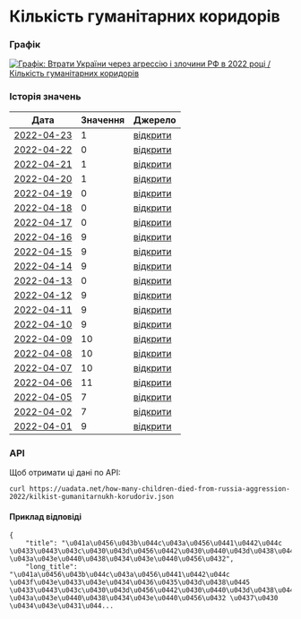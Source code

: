# Кількість гуманітарних коридорів
### Графік
[ ![Графік: Втрати України через агрессію і злочини РФ в 2022 році / Кількість гуманітарних коридорів](https://uadata.net/screen?459417&u=%2Fhow-many-children-died-from-russia-aggression-2022%2Fkilkist-gumanitarnukh-korudoriv) ](https://uadata.net/how-many-children-died-from-russia-aggression-2022/kilkist-gumanitarnukh-korudoriv)

### Історія значень
| Дата | Значення | Джерело |
|---|---|---|
| [2022-04-23](https://uadata.net/how-many-children-died-from-russia-aggression-2022/kilkist-gumanitarnukh-korudoriv/2022-04-23+11%3A26%3A42) | 1 | [відкрити](https://www.facebook.com/100005295963148/posts/1889203764599471/) |
| [2022-04-22](https://uadata.net/how-many-children-died-from-russia-aggression-2022/kilkist-gumanitarnukh-korudoriv/2022-04-22+12%3A18%3A42) | 0 | [відкрити](https://www.facebook.com/100005295963148/posts/1888398301346684/) |
| [2022-04-21](https://uadata.net/how-many-children-died-from-russia-aggression-2022/kilkist-gumanitarnukh-korudoriv/2022-04-21+14%3A33%3A52) | 1 | [відкрити](https://www.facebook.com/100005295963148/posts/1887714261415088/) |
| [2022-04-20](https://uadata.net/how-many-children-died-from-russia-aggression-2022/kilkist-gumanitarnukh-korudoriv/2022-04-20+12%3A57%3A14) | 1 | [відкрити](https://www.facebook.com/100005295963148/posts/1886999961486518/) |
| [2022-04-19](https://uadata.net/how-many-children-died-from-russia-aggression-2022/kilkist-gumanitarnukh-korudoriv/2022-04-19+11%3A06%3A31) | 0 | [відкрити](https://www.facebook.com/100005295963148/posts/1886327514887096/) |
| [2022-04-18](https://uadata.net/how-many-children-died-from-russia-aggression-2022/kilkist-gumanitarnukh-korudoriv/2022-04-18+11%3A17%3A22) | 0 | [відкрити](https://www.facebook.com/100005295963148/posts/1885689634950884/) |
| [2022-04-17](https://uadata.net/how-many-children-died-from-russia-aggression-2022/kilkist-gumanitarnukh-korudoriv/2022-04-17+11%3A18%3A04) | 0 | [відкрити](https://www.facebook.com/100005295963148/posts/1884990245020823/) |
| [2022-04-16](https://uadata.net/how-many-children-died-from-russia-aggression-2022/kilkist-gumanitarnukh-korudoriv/2022-04-16+13%3A42%3A25) | 9 | [відкрити](https://www.facebook.com/100005295963148/posts/1884169315102916/) |
| [2022-04-15](https://uadata.net/how-many-children-died-from-russia-aggression-2022/kilkist-gumanitarnukh-korudoriv/2022-04-15+09%3A59%3A58) | 9 | [відкрити](https://www.facebook.com/100005295963148/posts/1883490918504089/) |
| [2022-04-14](https://uadata.net/how-many-children-died-from-russia-aggression-2022/kilkist-gumanitarnukh-korudoriv/2022-04-14+12%3A27%3A25) | 9 | [відкрити](https://www.facebook.com/100005295963148/posts/1882795368573644/) |
| [2022-04-13](https://uadata.net/how-many-children-died-from-russia-aggression-2022/kilkist-gumanitarnukh-korudoriv/2022-04-13+12%3A40%3A35) | 0 | [відкрити](https://www.facebook.com/100005295963148/posts/1882091048644076/) |
| [2022-04-12](https://uadata.net/how-many-children-died-from-russia-aggression-2022/kilkist-gumanitarnukh-korudoriv/2022-04-12+12%3A11%3A06) | 9 | [відкрити](https://www.facebook.com/100005295963148/posts/1881401722046342/) |
| [2022-04-11](https://uadata.net/how-many-children-died-from-russia-aggression-2022/kilkist-gumanitarnukh-korudoriv/2022-04-11+11%3A52%3A08) | 9 | [відкрити](https://www.facebook.com/100005295963148/posts/1880740338779147/?d=n) |
| [2022-04-10](https://uadata.net/how-many-children-died-from-russia-aggression-2022/kilkist-gumanitarnukh-korudoriv/2022-04-10+14%3A01%3A41) | 9 | [відкрити](https://www.facebook.com/100005295963148/posts/1880065888846592/) |
| [2022-04-09](https://uadata.net/how-many-children-died-from-russia-aggression-2022/kilkist-gumanitarnukh-korudoriv/2022-04-09+12%3A44%3A45) | 10 | [відкрити](https://www.facebook.com/100005295963148/posts/1879318632254651/?d=n) |
| [2022-04-08](https://uadata.net/how-many-children-died-from-russia-aggression-2022/kilkist-gumanitarnukh-korudoriv/2022-04-08+12%3A46%3A31) | 10 | [відкрити](https://www.facebook.com/100005295963148/posts/1878612722325242/?d=n) |
| [2022-04-07](https://uadata.net/how-many-children-died-from-russia-aggression-2022/kilkist-gumanitarnukh-korudoriv/2022-04-07+12%3A47%3A24) | 10 | [відкрити](https://www.facebook.com/100005295963148/posts/1877936655726182/?d=n) |
| [2022-04-06](https://uadata.net/how-many-children-died-from-russia-aggression-2022/kilkist-gumanitarnukh-korudoriv/2022-04-06+14%3A04%3A25) | 11 | [відкрити](https://www.facebook.com/100005295963148/posts/1877284279124753/) |
| [2022-04-05](https://uadata.net/how-many-children-died-from-russia-aggression-2022/kilkist-gumanitarnukh-korudoriv/2022-04-05+14%3A06%3A10) | 7 | [відкрити](https://m.facebook.com/story.php?story_fbid=1876579232528591&id=100005295963148) |
| [2022-04-02](https://uadata.net/how-many-children-died-from-russia-aggression-2022/kilkist-gumanitarnukh-korudoriv/2022-04-02+14%3A11%3A32) | 7 | [відкрити](https://m.facebook.com/story.php?story_fbid=1874490972737417&id=100005295963148) |
| [2022-04-01](https://uadata.net/how-many-children-died-from-russia-aggression-2022/kilkist-gumanitarnukh-korudoriv/2022-04-01+14%3A11%3A45) | 9 | [відкрити](https://m.facebook.com/story.php?story_fbid=1873931929459988&id=100005295963148) |
### API
Щоб отримати ці дані по API:
```
curl https://uadata.net/how-many-children-died-from-russia-aggression-2022/kilkist-gumanitarnukh-korudoriv.json
```
#### Приклад відповіді 
```
{
    "title": "\u041a\u0456\u043b\u044c\u043a\u0456\u0441\u0442\u044c \u0433\u0443\u043c\u0430\u043d\u0456\u0442\u0430\u0440\u043d\u0438\u0445 \u043a\u043e\u0440\u0438\u0434\u043e\u0440\u0456\u0432",
    "long_title": "\u041a\u0456\u043b\u044c\u043a\u0456\u0441\u0442\u044c \u043f\u043e\u0433\u043e\u0434\u0436\u0435\u043d\u0438\u0445 \u0433\u0443\u043c\u0430\u043d\u0456\u0442\u0430\u0440\u043d\u0438\u0445 \u043a\u043e\u0440\u0438\u0434\u043e\u0440\u0456\u0432 \u0437\u0430 \u0434\u043e\u0431\u044...
```